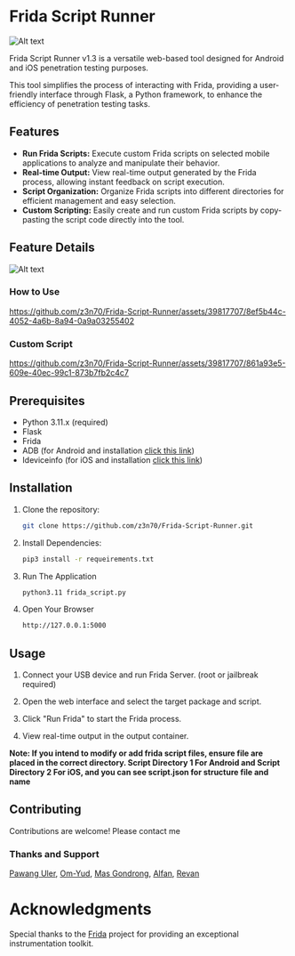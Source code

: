 
# Frida Script Runner

![Alt text](https://raw.githubusercontent.com/z3n70/Frida-Script-Runner/main/FSR-logo.png?token=GHSAT0AAAAAAB2UAMETIWMNS5FMUJYWSNOGZMIQLVQ#")

Frida Script Runner v1.3 is a versatile web-based tool designed for Android and iOS penetration testing purposes.

This tool simplifies the process of interacting with Frida, providing a user-friendly interface through Flask, a Python framework, to enhance the efficiency of penetration testing tasks.

## Features

- **Run Frida Scripts:** Execute custom Frida scripts on selected mobile applications to analyze and manipulate their behavior.
- **Real-time Output:** View real-time output generated by the Frida process, allowing instant feedback on script execution.
- **Script Organization:** Organize Frida scripts into different directories for efficient management and easy selection.
- **Custom Scripting:** Easily create and run custom Frida scripts by copy-pasting the script code directly into the tool.

## Feature Details
![Alt text](https://raw.githubusercontent.com/z3n70/Frida-Script-Runner/main/static/image.png)

### How to Use
https://github.com/z3n70/Frida-Script-Runner/assets/39817707/8ef5b44c-4052-4a6b-8a94-0a9a03255402

### Custom Script
https://github.com/z3n70/Frida-Script-Runner/assets/39817707/861a93e5-609e-40ec-99c1-873b7fb2c4c7

## Prerequisites

- Python 3.11.x (required)
- Flask
- Frida
- ADB (for Android and installation [click this link](https://beebom.com/how-to-install-adb-windows-mac/))
- Ideviceinfo (for iOS and installation [click this link](https://command-not-found.com/ideviceinfo))

## Installation

1. Clone the repository:

   ```bash
   git clone https://github.com/z3n70/Frida-Script-Runner.git

2. Install Dependencies:

   ```bash
   pip3 install -r requeirements.txt

3. Run The Application

   ```bash
   python3.11 frida_script.py

4. Open Your Browser

   ```bash
   http://127.0.0.1:5000

## Usage
1. Connect your USB device and run Frida Server. (root or jailbreak required)

2. Open the web interface and select the target package and script.

3. Click "Run Frida" to start the Frida process.

4. View real-time output in the output container.

**Note: If you intend to modify or add frida script files, ensure file are placed in the correct directory. Script Directory 1 For Android and Script Directory 2 For iOS, and you can see script.json for structure file and name**

## Contributing
Contributions are welcome! Please contact me 

### Thanks and Support
[Pawang Uler](https://github.com/karjok), [Om-Yud](https://github.com/Yudha-ard), [Mas Gondrong](https://github.com/xcapri), [Alfan](https://github.com/alfanilham), [Revan](https://github.com/revan-ar)

# Acknowledgments
Special thanks to the [Frida](https://frida.re/) project for providing an exceptional instrumentation toolkit.
